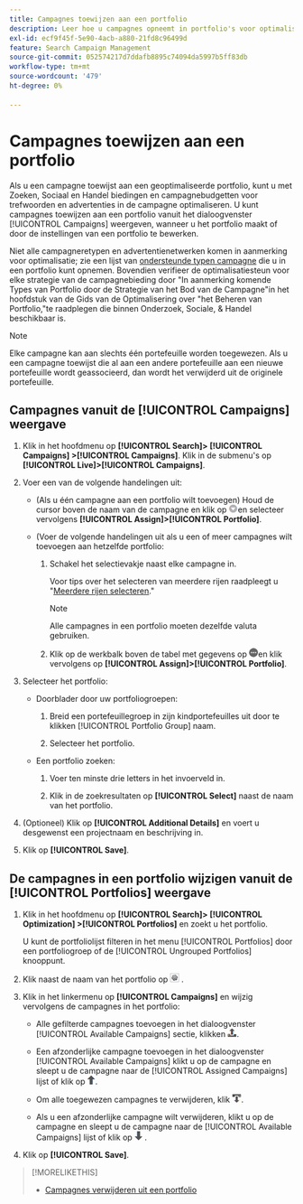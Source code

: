 ```yaml
---
title: Campagnes toewijzen aan een portfolio
description: Leer hoe u campagnes opneemt in portfolio's voor optimalisatie.
exl-id: ecf9f45f-5e90-4acb-a880-21fd8c96499d
feature: Search Campaign Management
source-git-commit: 052574217d7ddafb8895c74094da5997b5ff83db
workflow-type: tm+mt
source-wordcount: '479'
ht-degree: 0%

---
```


# Campagnes toewijzen aan een portfolio

Als u een campagne toewijst aan een geoptimaliseerde portfolio, kunt u met Zoeken, Sociaal en Handel biedingen en campagnebudgetten voor trefwoorden en advertenties in de campagne optimaliseren. U kunt campagnes toewijzen aan een portfolio vanuit het dialoogvenster [!UICONTROL Campaigns] weergeven, wanneer u het portfolio maakt of door de instellingen van een portfolio te bewerken.

Niet alle campagneretypen en advertentienetwerken komen in aanmerking voor optimalisatie; zie een lijst van [ondersteunde typen campagne](/help/search-social-commerce/introduction/supported-inventory.md) die u in een portfolio kunt opnemen. Bovendien verifieer de optimalisatiesteun voor elke strategie van de campagnebieding door &quot;In aanmerking komende Types van Portfolio door de Strategie van het Bod van de Campagne&quot;in het hoofdstuk van de Gids van de Optimalisering over &quot;het Beheren van Portfolio,&quot;te raadplegen die binnen Onderzoek, Sociale, &amp; Handel beschikbaar is.<!-- verify convention for referencing Optimization Guide here -->

>[!NOTE]
>
>Elke campagne kan aan slechts één portefeuille worden toegewezen. Als u een campagne toewijst die al aan een andere portefeuille aan een nieuwe portefeuille wordt geassocieerd, dan wordt het verwijderd uit de originele portefeuille.

## Campagnes vanuit de [!UICONTROL Campaigns] weergave

1. Klik in het hoofdmenu op **[!UICONTROL Search]> [!UICONTROL Campaigns] >[!UICONTROL Campaigns]**. Klik in de submenu&#39;s op **[!UICONTROL Live]>[!UICONTROL Campaigns]**.

1. Voer een van de volgende handelingen uit:

   * (Als u één campagne aan een portfolio wilt toevoegen) Houd de cursor boven de naam van de campagne en klik op ![Knop Menu](/help/search-social-commerce/assets/arrow-dropdown-menu.png "Knop Menu")en selecteer vervolgens **[!UICONTROL Assign]>[!UICONTROL Portfolio]**.

   * (Voer de volgende handelingen uit als u een of meer campagnes wilt toevoegen aan hetzelfde portfolio:

      1. Schakel het selectievakje naast elke campagne in.

         Voor tips over het selecteren van meerdere rijen raadpleegt u &quot;[Meerdere rijen selecteren](/help/search-social-commerce/common-tasks/navigation-editing-selection/multiple-rows-select.md).&quot;

         >[!NOTE]
         >
         >Alle campagnes in een portfolio moeten dezelfde valuta gebruiken.

      1. Klik op de werkbalk boven de tabel met gegevens op ![Meer](/help/search-social-commerce/assets/more.png "Meer")en klik vervolgens op **[!UICONTROL Assign]>[!UICONTROL Portfolio]**.

1. Selecteer het portfolio:

   * Doorblader door uw portfoliogroepen:

      1. Breid een portefeuillegroep in zijn kindportefeuilles uit door te klikken [!UICONTROL Portfolio Group] naam.

      1. Selecteer het portfolio.

   * Een portfolio zoeken:

      1. Voer ten minste drie letters in het invoerveld in.

      1. Klik in de zoekresultaten op **[!UICONTROL Select]** naast de naam van het portfolio.

1. (Optioneel) Klik op **[!UICONTROL Additional Details]** en voert u desgewenst een projectnaam en beschrijving in.

1. Klik op **[!UICONTROL Save]**.

## De campagnes in een portfolio wijzigen vanuit de [!UICONTROL Portfolios] weergave

1. Klik in het hoofdmenu op **[!UICONTROL Search]> [!UICONTROL Optimization] >[!UICONTROL Portfolios]** en zoekt u het portfolio.

   U kunt de portfoliolijst filteren in het menu [!UICONTROL Portfolios] door een portfoliogroep of de [!UICONTROL Ungrouped Portfolios] knooppunt.

1. Klik naast de naam van het portfolio op ![Knop Instellingen weergeven/bewerken](/help/search-social-commerce/assets/settings.png "Knop Instellingen weergeven/bewerken") .

1. Klik in het linkermenu op **[!UICONTROL Campaigns]** en wijzig vervolgens de campagnes in het portfolio:

   * Alle gefilterde campagnes toevoegen in het dialoogvenster [!UICONTROL Available Campaigns] sectie, klikken ![Alle campagnes toewijzen aan portfolio](/help/search-social-commerce/assets/arrow-assign-all.png "Alle campagnes toewijzen aan portfolio").

   * Een afzonderlijke campagne toevoegen in het dialoogvenster [!UICONTROL Available Campaigns] klikt u op de campagne en sleept u de campagne naar de [!UICONTROL Assigned Campaigns] lijst of klik op ![Campagne toewijzen aan portfolio](/help/search-social-commerce/assets/arrow-assign.png "Campagne toewijzen aan portfolio").

   * Om alle toegewezen campagnes te verwijderen, klik ![Alle campagnes uit portfolio verwijderen](/help/search-social-commerce/assets/arrow-remove-all.png "Alle campagnes uit portfolio verwijderen").

   * Als u een afzonderlijke campagne wilt verwijderen, klikt u op de campagne en sleept u de campagne naar de [!UICONTROL Available Campaigns] lijst of klik op ![Campagne verwijderen uit portfolio](/help/search-social-commerce/assets/arrow-remove.png "Campagne verwijderen uit portfolio") .

1. Klik op **[!UICONTROL Save]**.

>[!MORELIKETHIS]
>
>* [Campagnes verwijderen uit een portfolio](/help/search-social-commerce/campaign-management/campaign-remove-from-portfolio.md)
